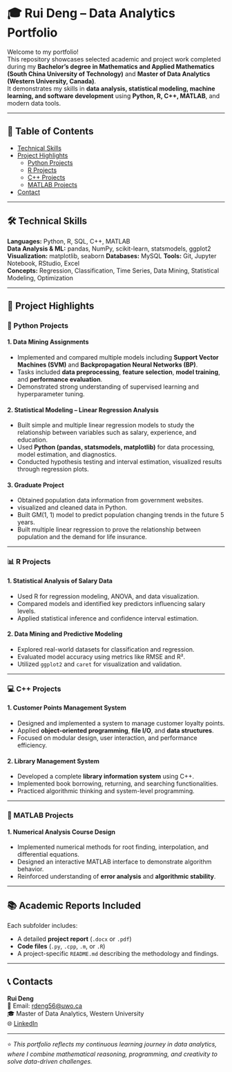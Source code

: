 # 🎓 Rui Deng – Data Analytics Portfolio

Welcome to my portfolio!  
This repository showcases selected academic and project work completed during my **Bachelor’s degree in Mathematics and Applied Mathematics (South China University of Technology)** and **Master of Data Analytics (Western University, Canada)**.  
It demonstrates my skills in **data analysis, statistical modeling, machine learning, and software development** using **Python, R, C++, MATLAB**, and modern data tools.

---

## 🧭 Table of Contents
- [Technical Skills](#technical-skills)
- [Project Highlights](#project-highlights)
  - [Python Projects](#python-projects)
  - [R Projects](#r-projects)
  - [C++ Projects](#c-projects)
  - [MATLAB Projects](#matlab-projects)
- [Contact](#contact)


---

## 🛠️ Technical Skills
**Languages:** Python, R, SQL, C++, MATLAB  
**Data Analysis & ML:** pandas, NumPy, scikit-learn, statsmodels, ggplot2
**Visualization:** matplotlib, seaborn 
**Databases:** MySQL 
**Tools:** Git, Jupyter Notebook, RStudio, Excel  
**Concepts:** Regression, Classification, Time Series, Data Mining, Statistical Modeling, Optimization

---

## 🚀 Project Highlights

### 🐍 Python Projects
#### 1. Data Mining Assignments
- Implemented and compared multiple models including **Support Vector Machines (SVM)** and **Backpropagation Neural Networks (BP)**.
- Tasks included **data preprocessing**, **feature selection**, **model training**, and **performance evaluation**.
- Demonstrated strong understanding of supervised learning and hyperparameter tuning.

#### 2. Statistical Modeling – Linear Regression Analysis
- Built simple and multiple linear regression models to study the relationship between variables such as salary, experience, and education.
- Used **Python (pandas, statsmodels, matplotlib)** for data processing, model estimation, and diagnostics.
- Conducted hypothesis testing and interval estimation, visualized results through regression plots.

#### 3. Graduate Project
- Obtained population data information from government websites.
- visualized and cleaned data in Python.
- Built GM(1, 1) model to predict population changing trends in the future 5 years.
- Built multiple linear regression to prove the relationship between population and the demand for life insurance.

---

### 📊 R Projects
#### 1. Statistical Analysis of Salary Data
- Used R for regression modeling, ANOVA, and data visualization.
- Compared models and identified key predictors influencing salary levels.
- Applied statistical inference and confidence interval estimation.

#### 2. Data Mining and Predictive Modeling
- Explored real-world datasets for classification and regression.
- Evaluated model accuracy using metrics like RMSE and R².
- Utilized `ggplot2` and `caret` for visualization and validation.

---

### 💻 C++ Projects
#### 1. Customer Points Management System
- Designed and implemented a system to manage customer loyalty points.
- Applied **object-oriented programming**, **file I/O**, and **data structures**.
- Focused on modular design, user interaction, and performance efficiency.

#### 2. Library Management System
- Developed a complete **library information system** using C++.
- Implemented book borrowing, returning, and searching functionalities.
- Practiced algorithmic thinking and system-level programming.

---

### 🔢 MATLAB Projects
#### 1. Numerical Analysis Course Design
- Implemented numerical methods for root finding, interpolation, and differential equations.
- Designed an interactive MATLAB interface to demonstrate algorithm behavior.
- Reinforced understanding of **error analysis** and **algorithmic stability**.

---

## 📚 Academic Reports Included
Each subfolder includes:
- A detailed **project report** (`.docx` or `.pdf`)
- **Code files** (`.py`, `.cpp`, `.m`, or `.R`)
- A project-specific `README.md` describing the methodology and findings.

---

## 📞 Contacts
**Rui Deng**  
📧 Email: rdeng56@uwo.ca  
🎓 Master of Data Analytics, Western University  
🌐 [LinkedIn](https://www.linkedin.com/in/rui-deng-120318380)   

---

⭐ *This portfolio reflects my continuous learning journey in data analytics, where I combine mathematical reasoning, programming, and creativity to solve data-driven challenges.*
